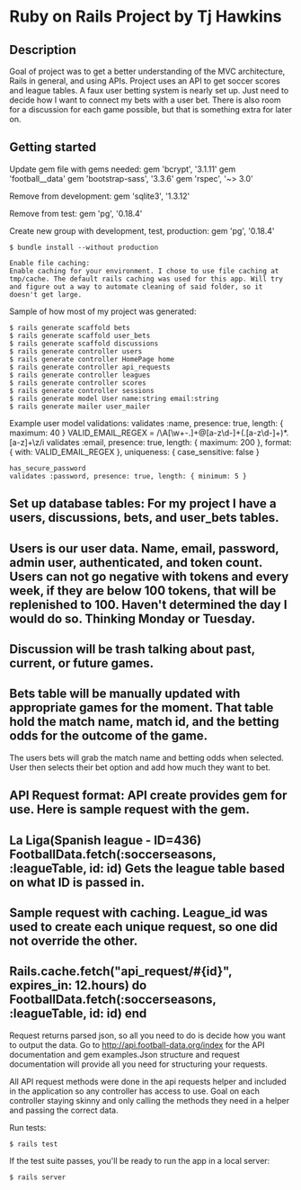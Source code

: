 # Ruby on Rails Project by Tj Hawkins

## Description
Goal of project was to get a better understanding of the MVC architecture, Rails in
general, and using APIs. Project uses an API to get soccer scores and league tables.
A faux user betting system is nearly set up. Just need to decide how I want to connect my bets with a user bet. There is also room for a discussion for each game possible, but that is something extra for later on. 


## Getting started

Update gem file with gems needed:
gem 'bcrypt',       '3.1.11'
gem 'football__data'
gem 'bootstrap-sass', '3.3.6'
gem 'rspec', '~> 3.0'

Remove from development:
gem 'sqlite3', '1.3.12'

Remove from test:
gem 'pg', '0.18.4'

Create new group with development, test, production:
gem 'pg', '0.18.4'

```
$ bundle install --without production

Enable file caching:
Enable caching for your environment. I chose to use file caching at tmp/cache. The default rails caching was used for this app. Will try and figure out a way to automate cleaning of said folder, so it doesn't get large.
```

Sample of how most of my project was generated:

```
$ rails generate scaffold bets
$ rails generate scaffold user_bets
$ rails generate scaffold discussions
$ rails generate controller users
$ rails generate controller HomePage home
$ rails generate controller api_requests
$ rails generate controller leagues
$ rails generate controller scores
$ rails generate controller sessions
$ rails generate model User name:string email:string
$ rails generate mailer user_mailer
```

Example user model validations:
validates :name, presence: true, length: { maximum: 40 }
	VALID_EMAIL_REGEX = /\A[\w+\-.]+@[a-z\d\-]+(\.[a-z\d\-]+)*\.[a-z]+\z/i
	validates :email, presence: true, length: { maximum: 200 },
										format: { with: VALID_EMAIL_REGEX },
                    uniqueness: { case_sensitive: false }


	has_secure_password
	validates :password, presence: true, length: { minimum: 5 }

Set up database tables:
For my project I have a users, discussions, bets, and user_bets tables.
-----
Users is our user data. Name, email, password, admin user, authenticated, and token count. Users can not go negative with tokens and every week, if they are below 100 tokens, that will be replenished to 100. Haven't determined the day I would do so. Thinking Monday or Tuesday.
--
Discussion will be trash talking about past, current, or future games.
--
Bets table will be manually updated with appropriate games for the moment. That table hold the match name, match id, and the betting odds for the outcome of the game.
--
The users bets will grab the match name and betting odds when selected. User then selects their bet option and add how much they want to bet.

API Request format:
API create provides gem for use. Here is sample request with the gem.
-----
La Liga(Spanish league - ID=436)
FootballData.fetch(:soccerseasons, :leagueTable, id: id)
Gets the league table based on what ID is passed in.
-----
Sample request with caching. League_id was used to create each unique request, so one did not override the other. 
-----
Rails.cache.fetch("api_request/#{id}", expires_in: 12.hours) do
	FootballData.fetch(:soccerseasons, :leagueTable, id: id)
end
-----
Request returns parsed json, so all you need to do is decide how you want to output the data. Go to http://api.football-data.org/index for the API documentation and gem examples.Json structure and request documentation will provide all you need for structuring your requests.

All API request methods were done in the api requests helper and included in the application so any controller has access to use. Goal on each controller staying skinny and only calling the methods they need in a helper and passing the correct data.

Run tests:
```
$ rails test
```

If the test suite passes, you'll be ready to run the app in a local server:

```
$ rails server
```
